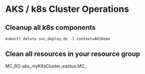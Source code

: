 #  AKS / k8s Cluster Operations




## Cleanup all k8s components
```
kubectl delete svc,deploy,ds -l context=AKSDemo
```



## Clean all resources in your resource group

MC_RG-aks_myK8sCluster_eastus
MC_<resource-group>_<aks-cluster>_<region>

